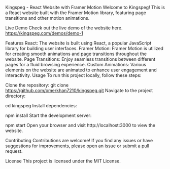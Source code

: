 Kingspeg - React Website with Framer Motion
Welcome to Kingspeg! This is a React website built with the Framer Motion library, featuring page transitions and other motion animations.

Live Demo
Check out the live demo of the website here.
https://kingspeg.com/demos/demo-1

Features
React: The website is built using React, a popular JavaScript library for building user interfaces.
Framer Motion: Framer Motion is utilized for creating smooth animations and page transitions throughout the website.
Page Transitions: Enjoy seamless transitions between different pages for a fluid browsing experience.
Custom Animations: Various elements on the website are animated to enhance user engagement and interactivity.
Usage
To run this project locally, follow these steps:

Clone the repository:
git clone https://github.com/omerkhan7210/kingspeg.git
Navigate to the project directory:

cd kingspeg
Install dependencies:

npm install
Start the development server:

npm start
Open your browser and visit http://localhost:3000 to view the website.

Contributing
Contributions are welcome! If you find any issues or have suggestions for improvements, please open an issue or submit a pull request.

License
This project is licensed under the MIT License.
